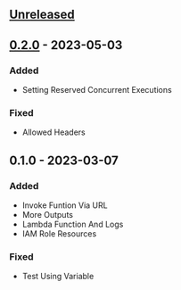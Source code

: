 <a name="unreleased"></a>
## [Unreleased]


<a name="0.2.0"></a>
## [0.2.0] - 2023-05-03
### Added
- Setting Reserved Concurrent Executions

### Fixed
- Allowed Headers


<a name="0.1.0"></a>
## 0.1.0 - 2023-03-07
### Added
- Invoke Funtion Via URL
- More Outputs
- Lambda Function And Logs
- IAM Role Resources

### Fixed
- Test Using Variable


[Unreleased]: https://github.com/kohirens/aws-tf-lambda-function.git/compare/0.2.0...HEAD
[0.2.0]: https://github.com/kohirens/aws-tf-lambda-function.git/compare/0.1.0...0.2.0
